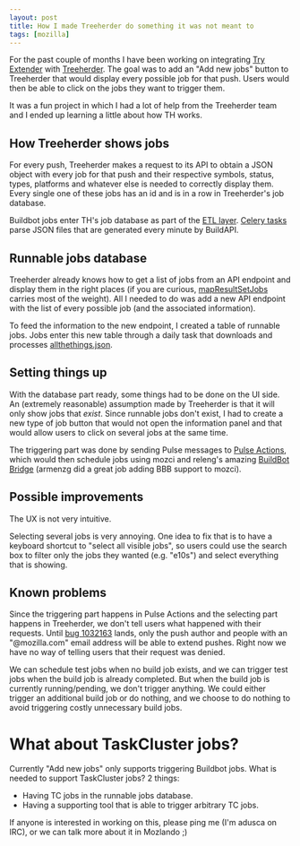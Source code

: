 ```yaml
---
layout: post
title: How I made Treeherder do something it was not meant to
tags: [mozilla]
---
```


For the past couple of months I have been working on integrating
[Try Extender](http://try-extender.herokuapp.com/) with
[Treeherder](https://treeherder.mozilla.org/#/jobs?repo=mozilla-inbound).
The goal was to add an "Add new jobs" button to Treeherder that would
display every possible job for that push. Users would then be able to
click on the jobs they want to trigger them.

It was a fun project in which I had a lot of help from the Treeherder
team and I ended up learning a little about how TH works.

## How Treeherder shows jobs

For every push, Treeherder makes a request to its API to obtain a
JSON object with every job for that push and their respective
symbols, status, types, platforms and whatever else is needed to
correctly display them. Every single one of these jobs has an id and
is in a row in Treeherder's job database.

Buildbot jobs enter TH's job database as part of the
[ETL layer](https://github.com/mozilla/treeherder/tree/master/treeherder/etl).
[Celery tasks](http://docs.celeryproject.org/en/latest/userguide/tasks.html)
parse JSON files that are generated every minute by BuildAPI.

## Runnable jobs database

Treeherder already knows how to get a list of jobs from an API
endpoint and display them in the right places (if you are curious,
[mapResultSetJobs](https://github.com/mozilla/treeherder/blob/d91cd4ba31d23bc1d4bebae5e040218584bacc72/ui/js/models/resultsets_store.js#L145)
carries most of the weight). All I needed to do was add a new API
endpoint with the list of every possible job (and the associated
information).

To feed the information to the new endpoint, I created a table of
runnable jobs. Jobs enter this new table through a daily task
that downloads and processes
[allthethings.json](https://secure.pub.build.mozilla.org/builddata/reports/allthethings.json).

## Setting things up

With the database part ready, some things had to be done on the UI
side. An (extremely reasonable) assumption made by Treeherder is that
it will only show jobs that *exist*. Since runnable jobs don't exist,
I had to create a new type of job button that would not open the
information panel and that would allow users to click on several jobs
at the same time.

The triggering part was done by sending Pulse messages to
[Pulse Actions](https://wiki.mozilla.org/Auto-tools/Projects/Pulse_actions),
which would then schedule jobs using mozci and releng's amazing
[BuildBot Bridge](https://github.com/mozilla/buildbot-bridge) (armenzg
did a great job adding BBB support to mozci).

## Possible improvements

The UX is not very intuitive.

Selecting several jobs is very annoying. One idea to fix that is
to have a keyboard shortcut to "select all visible jobs", so users
could use the search box to filter only the jobs they wanted
(e.g. "e10s") and select everything that is showing.

## Known problems

Since the triggering part happens in Pulse Actions and the selecting
part happens in Treeherder, we don't tell users what happened with
their requests. Until
[bug 1032163](https://bugzilla.mozilla.org/show_bug.cgi?id=1032163)
lands, only the push author and people with an "@mozilla.com" email
address will be able to extend pushes. Right now we have no way of
telling users that their request was denied.

We can schedule test jobs when no build job exists, and we can trigger
test jobs when the build job is already completed. But when the build
job is currently running/pending, we don't trigger anything. We could
either trigger an additional build job or do nothing, and we choose to
do nothing to avoid triggering costly unnecessary build jobs.


# What about TaskCluster jobs?

Currently "Add new jobs" only supports triggering Buildbot jobs. What
is needed to support TaskCluster jobs? 2 things:

- Having TC jobs in the runnable jobs database.
- Having a supporting tool that is able to trigger arbitrary TC jobs.

If anyone is interested in working on this, please ping me (I'm adusca
on IRC), or we can talk more about it in Mozlando ;)
